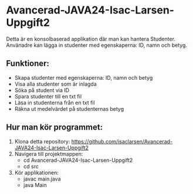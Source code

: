# Avancerad-JAVA24-Isac-Larsen-Uppgift2
Detta är en konsolbaserad applikation där man kan hantera Studenter. Använadre kan lägga in studenter med egenskaperna: ID, namn och betyg.

## Funktioner:
- Skapa studenter med egenskaperna: ID, namn och betyg
- Visa alla studenter som är inlagda
- Söka på student via ID
- Spara studenter till en txt fil
- Läsa in studenterna från en txt fil
- Räkna ut medelvärdet på studenternas betyg

## Hur man kör programmet:
1. Klona detta repository:
    https://github.com/isaclarsen/Avancerad-JAVA24-Isac-Larsen-Uppgift2
2. Navigera till projektmappen:
    - cd Avancerad-JAVA24-Isac-Larsen-Uppgift2
    - cd src
3. Kör applikationen:
    - javac main.java
    - java Main